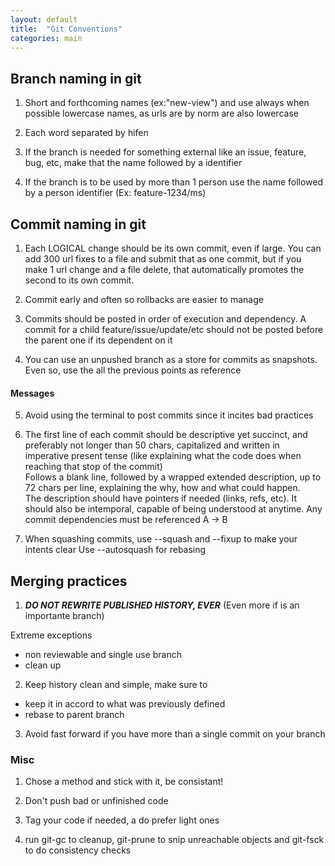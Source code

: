 ```yaml
---
layout: default
title:  "Git Conventions"
categories: main
---
```


## Branch naming in git

1. Short and forthcoming names (ex:"new-view") and use always when possible lowercase names, as urls are by norm are also lowercase

2. Each word separated by hifen

3. If the branch is needed for something external like an issue, feature, bug, etc, make that the name followed by a identifier

4. If the branch is to be used by more than 1 person use the name followed by a person identifier (Ex: feature-1234/ms)


## Commit naming in git

1. Each LOGICAL change should be its own commit, even if large. You can add 300 url fixes to a file and submit that as one commit, but if you make 1 url change and a file delete, that automatically promotes the second to its own commit.
	
2. Commit early and often so rollbacks are easier to manage

3. Commits should be posted in order of execution and dependency. A commit for a child feature/issue/update/etc should not be posted before the parent one if its dependent on it
	
4. You can use an unpushed branch as a store for commits as snapshots. Even so, use the all the previous points as reference
	
#### Messages

5. Avoid using the terminal to post commits since it incites bad practices

6. The first line of each commit should be descriptive yet succinct, and preferably not longer than 50 chars, capitalized and written in imperative present tense (like explaining what the code does when reaching that stop of the commit)	
Follows a blank line, followed by a wrapped extended description, up to 72 chars per line, explaining the why, how and what could happen.	
The description should have pointers if needed (links, refs, etc). It should also be intemporal, capable of being understood at anytime. 
Any commit dependencies must be referenced A -> B

7. When squashing commits, use --squash and --fixup to make your intents clear
Use --autosquash for rebasing 
	
## Merging practices
1. **_DO NOT REWRITE PUBLISHED HISTORY, EVER_** (Even more if is an importante branch)

Extreme exceptions
  
  * non reviewable and single use branch
  * clean up

2. Keep history clean and simple, make sure to
  * keep it in accord to what was previously defined
  * rebase to parent branch
	
3. Avoid fast forward if you have more than a single commit on your branch

### Misc

1. Chose a method and stick with it, be consistant!

2. Don't push bad or unfinished code

3. Tag your code if needed, a do prefer light ones

4. run git-gc to cleanup, git-prune to snip unreachable objects and git-fsck to do consistency checks

